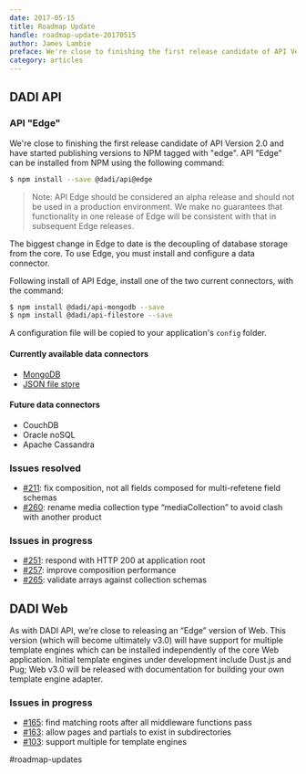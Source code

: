 ```yaml
---
date: 2017-05-15
title: Roadmap Update
handle: roadmap-update-20170515
author: James Lambie
preface: We're close to finishing the first release candidate of API Version 2.0 and have started publishing versions to NPM tagged with "edge".
category: articles
---
```


## DADI API

### API "Edge"

We're close to finishing the first release candidate of API Version 2.0 and have started publishing versions to NPM tagged with "edge". API "Edge" can be installed from NPM using the following command:

```sh
$ npm install --save @dadi/api@edge
```

> Note: API Edge should be considered an alpha release and should not be used in a production environment. We make no guarantees that functionality in one release of Edge will be consistent with that in subsequent Edge releases.  

The biggest change in Edge to date is the decoupling of database storage from the core. To use Edge, you must install and configure a data connector. 

Following install of API Edge, install one of the two current connectors, with the command:

```sh
$ npm install @dadi/api-mongodb --save
$ npm install @dadi/api-filestore --save
```

A configuration file will be copied to your application's `config` folder.

#### Currently available data connectors

* [MongoDB](https://github.com/dadi/api-mongodb)
* [JSON file store](https://github.com/dadi/api-filestore)

#### Future data connectors
* CouchDB
* Oracle noSQL
* Apache Cassandra


### Issues resolved

* [#211](https://github.com/dadi/api/issues/211￼ ): fix composition, not all fields composed for multi-refetene field schemas
* [#260](https://github.com/dadi/api/issues/260): rename media collection type “mediaCollection” to avoid clash with another product

### Issues in progress

* [#251](https://github.com/dadi/api/issues/251): respond with HTTP 200 at application root 
* [#257](https://github.com/dadi/api/issues/257): improve composition performance 
* [#265](https://github.com/dadi/api/issues/265): validate arrays against collection schemas


## DADI Web
As with DADI API, we’re close to releasing an “Edge” version of Web. This version (which will become ultimately v3.0) will have support for multiple template engines which can be installed independently of the core Web application. Initial template engines under development include Dust.js and Pug; Web v3.0 will be released with documentation for building your own template engine adapter. 


### Issues in progress

* [#165](https://github.com/dadi/web/issues/165): find matching roots after all middleware functions pass
* [#163](https://github.com/dadi/web/issues/163): allow pages and partials to exist in subdirectories
* [#103](https://github.com/dadi/web/issues/103): support multiple for template engines

#roadmap-updates
